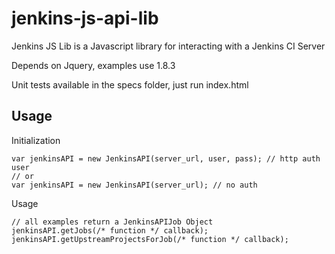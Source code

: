 jenkins-js-api-lib
==================

Jenkins JS Lib is a Javascript library for interacting with a Jenkins CI Server

Depends on Jquery, examples use 1.8.3

Unit tests available in the specs folder, just run index.html

Usage
-----

Initialization

    var jenkinsAPI = new JenkinsAPI(server_url, user, pass); // http auth user
    // or
    var jenkinsAPI = new JenkinsAPI(server_url); // no auth

Usage

    // all examples return a JenkinsAPIJob Object
    jenkinsAPI.getJobs(/* function */ callback);
    jenkinsAPI.getUpstreamProjectsForJob(/* function */ callback);
    
    